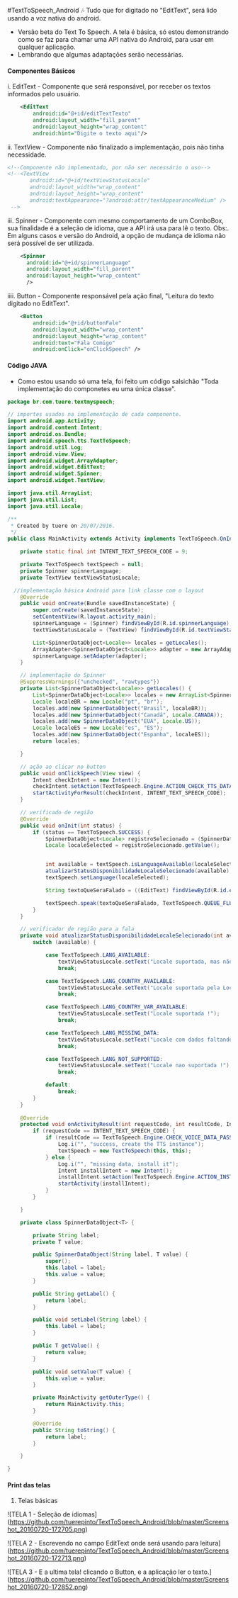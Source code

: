 #TextToSpeech_Android :notes:
Tudo que for digitado no "EditText", será lido usando a voz nativa do android.
 * Versão beta do Text To Speech. A tela é básica, só estou demonstrando como se faz para chamar uma API nativa do Android, para usar em qualquer aplicação.
 * Lembrando que algumas adaptações serão necessárias.

#### Componentes Básicos
  i. EditText - Componente que será responsável, por receber os textos informados pelo usuário.

```xml
    <EditText
        android:id="@+id/editTextTexto"
        android:layout_width="fill_parent"
        android:layout_height="wrap_content"
        android:hint="Digite o texto aqui"/>
```
 
 ii. TextView - Componente não finalizado a implementação, pois não tinha necessidade.

 ```xml
 <!--Componente não implementado, por não ser necessário o uso-->
 <!--<TextView
        android:id="@+id/textViewStatusLocale"
        android:layout_width="wrap_content"
        android:layout_height="wrap_content"
        android:textAppearance="?android:attr/textAppearanceMedium" />
  -->
 ``` 

iii. Spinner - Componente com mesmo comportamento de um ComboBox, sua finalidade é a seleção de idioma, que a API irá usa para lê o texto. Obs:. Em alguns casos e versão do Android, a opção de mudança de idioma não será possível de ser utilizada.

  ```xml
      <Spinner
        android:id="@+id/spinnerLanguage"
        android:layout_width="fill_parent"
        android:layout_height="wrap_content"
        />
  ```
iiii. Button - Componente responsável pela ação final, "Leitura do texto digitado no EditText".

```xml
    <Button
        android:id="@+id/buttonFale"
        android:layout_width="wrap_content"
        android:layout_height="wrap_content"
        android:text="Fala Comigo"
        android:onClick="onClickSpeech" />
```

#### Código JAVA

* Como estou usando só uma tela, foi feito um código salsichão "Toda implementação do componetes eu uma única classe".

```java
package br.com.tuere.textmyspeech;

// importes usados na implementação de cada componente.
import android.app.Activity;
import android.content.Intent;
import android.os.Bundle;
import android.speech.tts.TextToSpeech;
import android.util.Log;
import android.view.View;
import android.widget.ArrayAdapter;
import android.widget.EditText;
import android.widget.Spinner;
import android.widget.TextView;

import java.util.ArrayList;
import java.util.List;
import java.util.Locale;

/**
 * Created by tuere on 20/07/2016.
 */
public class MainActivity extends Activity implements TextToSpeech.OnInitListener {

    private static final int INTENT_TEXT_SPEECH_CODE = 9;

    private TextToSpeech textSpeech = null;
    private Spinner spinnerLanguage;
    private TextView textViewStatusLocale;

  //implementação básica Android para link classe com o layout
    @Override
    public void onCreate(Bundle savedInstanceState) {
        super.onCreate(savedInstanceState);
        setContentView(R.layout.activity_main);
        spinnerLanguage = (Spinner) findViewById(R.id.spinnerLanguage);
        textViewStatusLocale = (TextView) findViewById(R.id.textViewStatusLocale);

        List<SpinnerDataObject<Locale>> locales = getLocales();
        ArrayAdapter<SpinnerDataObject<Locale>> adapter = new ArrayAdapter<SpinnerDataObject<Locale>>(this, android.R.layout.simple_list_item_1, locales);
        spinnerLanguage.setAdapter(adapter);
    }

    // implementação do Spinner
    @SuppressWarnings({"unchecked", "rawtypes"})
    private List<SpinnerDataObject<Locale>> getLocales() {
        List<SpinnerDataObject<Locale>> locales = new ArrayList<SpinnerDataObject<Locale>>();
        Locale localeBR = new Locale("pt", "br");
        locales.add(new SpinnerDataObject("Brasil", localeBR));
        locales.add(new SpinnerDataObject("Canadá", Locale.CANADA));
        locales.add(new SpinnerDataObject("EUA", Locale.US));
        Locale localeES = new Locale("es", "ES");
        locales.add(new SpinnerDataObject("Espanha", localeES));
        return locales;

    }

    // ação ao clicar no button
    public void onClickSpeech(View view) {
        Intent checkIntent = new Intent();
        checkIntent.setAction(TextToSpeech.Engine.ACTION_CHECK_TTS_DATA);
        startActivityForResult(checkIntent, INTENT_TEXT_SPEECH_CODE);
    }

    // verificado de região
    @Override
    public void onInit(int status) {
        if (status == TextToSpeech.SUCCESS) {
            SpinnerDataObject<Locale> registroSelecionado = (SpinnerDataObject<Locale>) spinnerLanguage.getSelectedItem();
            Locale localeSelected = registroSelecionado.getValue();


            int available = textSpeech.isLanguageAvailable(localeSelected);
            atualizarStatusDisponibilidadeLocaleSelecionado(available);
            textSpeech.setLanguage(localeSelected);

            String textoQueSeraFalado = ((EditText) findViewById(R.id.editTextTexto)).getText().toString();

            textSpeech.speak(textoQueSeraFalado, TextToSpeech.QUEUE_FLUSH, null);
        }
    }

    // verificador de região para a fala
    private void atualizarStatusDisponibilidadeLocaleSelecionado(int available) {
        switch (available) {

            case TextToSpeech.LANG_AVAILABLE:
                textViewStatusLocale.setText("Locale suportada, mas não por país ou variante!");
                break;

            case TextToSpeech.LANG_COUNTRY_AVAILABLE:
                textViewStatusLocale.setText("Locale suportada pela Localidade, mas não por país ou variante!");
                break;

            case TextToSpeech.LANG_COUNTRY_VAR_AVAILABLE:
                textViewStatusLocale.setText("Locale suportada !");
                break;

            case TextToSpeech.LANG_MISSING_DATA:
                textViewStatusLocale.setText("Locale com dados faltando !");
                break;

            case TextToSpeech.LANG_NOT_SUPPORTED:
                textViewStatusLocale.setText("Locale nao suportada !");
                break;

            default:
                break;
        }
    }
    
    @Override
    protected void onActivityResult(int requestCode, int resultCode, Intent data) {
        if (requestCode == INTENT_TEXT_SPEECH_CODE) {
            if (resultCode == TextToSpeech.Engine.CHECK_VOICE_DATA_PASS) {
                Log.i("", "success, create the TTS instance");
                textSpeech = new TextToSpeech(this, this);
            } else {
                Log.i("", "missing data, install it");
                Intent installIntent = new Intent();
                installIntent.setAction(TextToSpeech.Engine.ACTION_INSTALL_TTS_DATA);
                startActivity(installIntent);
            }
        }

    }

    private class SpinnerDataObject<T> {

        private String label;
        private T value;

        public SpinnerDataObject(String label, T value) {
            super();
            this.label = label;
            this.value = value;
        }

        public String getLabel() {
            return label;
        }

        public void setLabel(String label) {
            this.label = label;
        }

        public T getValue() {
            return value;
        }

        public void setValue(T value) {
            this.value = value;
        }

        private MainActivity getOuterType() {
            return MainActivity.this;
        }

        @Override
        public String toString() {
            return label;
        }

    }

}

```


#### Print das telas 
  1. Telas básicas 

![TELA 1 - Seleção de idiomas]
(https://github.com/tuerepinto/TextToSpeech_Android/blob/master/Screenshot_20160720-172705.png)


![TELA 2 - Escrevendo no campo EditText onde será usando para leitura]  
(https://github.com/tuerepinto/TextToSpeech_Android/blob/master/Screenshot_20160720-172713.png)

![TELA 3 - E a ultima tela! clicando o Button, e a aplicação ler o texto.] (https://github.com/tuerepinto/TextToSpeech_Android/blob/master/Screenshot_20160720-172852.png)
